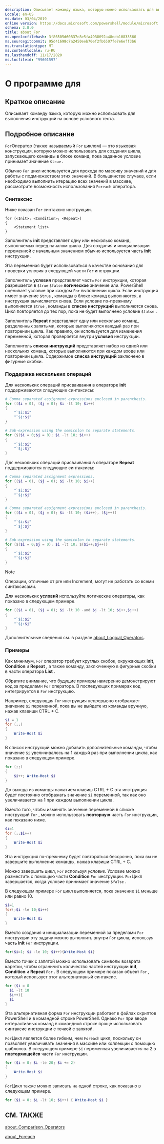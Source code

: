 ```yaml
---
description: Описывает команду языка, которую можно использовать для выполнения инструкций на основе условного теста.
Locale: en-US
ms.date: 03/04/2019
online version: https://docs.microsoft.com/powershell/module/microsoft.powershell.core/about/about_for?view=powershell-7.2&WT.mc_id=ps-gethelp
schema: 2.0.0
title: about_For
ms.openlocfilehash: 3f86505d60837e8e5fa4938092a48eeb10833560
ms.sourcegitcommit: 95d41698c7a2450eeb70ef2fb6507fe7e6eff3b6
ms.translationtype: MT
ms.contentlocale: ru-RU
ms.lasthandoff: 11/17/2020
ms.locfileid: "99601597"
---
```

# <a name="about-for"></a>О программе для

## <a name="short-description"></a>Краткое описание
Описывает команду языка, которую можно использовать для выполнения инструкций на основе условного теста.

## <a name="long-description"></a>Подробное описание

`For`Оператор (также называемый `For` циклом) — это языковая конструкция, которую можно использовать для создания цикла, запускающего команды в блоке команд, пока заданное условие принимает значение `$true` .

Обычно `For` цикл используется для прохода по массиву значений и для работы с подмножеством этих значений. В большинстве случаев, если необходимо выполнить итерацию всех значений в массиве, рассмотрите возможность использования `Foreach` оператора.

### <a name="syntax"></a>Синтаксис

Ниже показан `For` синтаксис инструкции.

```
for (<Init>; <Condition>; <Repeat>)
{
    <Statement list>
}
```

Заполнитель **init** представляет одну или несколько команд, выполняемых перед началом цикла. Для создания и инициализации переменной с начальным значением обычно используется часть **init** инструкции.

Эта переменная будет использоваться в качестве основания для проверки условия в следующей части `For` инструкции.

Заполнитель **условия** представляет часть `For` инструкции, которая разрешается в `$true` `$false` **логическое** значение или. PowerShell оценивает условие при каждом `For` выполнении цикла. Если инструкция имеет значение `$true` , команды в блоке команд выполняются, а инструкция вычисляется снова. Если условие по-прежнему выполняется `$true` , команды в **списке инструкций** выполняются снова. Цикл повторяется до тех пор, пока не будет выполнено условие `$false` .

Заполнитель **Repeat** представляет одну или несколько команд, разделенных запятыми, которые выполняются каждый раз при повторении цикла. Как правило, он используется для изменения переменной, которая проверяется внутри **условия** инструкции.

Заполнитель **списка инструкций** представляет набор из одной или нескольких команд, которые выполняются при каждом входе или повторении цикла. Содержимое **списка инструкций** заключено в фигурные скобки.

### <a name="support-for-multiple-operations"></a>Поддержка нескольких операций

Для нескольких операций присваивания в операторе **init** поддерживаются следующие синтаксисы:

```powershell
# Comma separated assignment expressions enclosed in parenthesis.
for (($i = 0), ($j = 0); $i -lt 10; $i++)
{
    "`$i:$i"
    "`$j:$j"
}

# Sub-expression using the semicolon to separate statements.
for ($($i = 0;$j = 0); $i -lt 10; $i++)
{
    "`$i:$i"
    "`$j:$j"
}
```

Для нескольких операций присваивания в операторе **Repeat** поддерживаются следующие синтаксисы:

```powershell
# Comma separated assignment expressions.
for (($i = 0), ($j = 0); $i -lt 10; $i++)
{
    "`$i:$i"
    "`$j:$j"
}

# Comma separated assignment expressions enclosed in parenthesis.
for (($i = 0), ($j = 0); $i -lt 10; ($i++), ($j++))
{
    "`$i:$i"
    "`$j:$j"
}

# Sub-expression using the semicolon to separate statements.
for ($($i = 0;$j = 0); $i -lt 10; $($i++;$j++))
{
    "`$i:$i"
    "`$j:$j"
}
```

> [!NOTE]
> Операции, отличные от pre или Increment, могут не работать со всеми синтаксисами.

Для нескольких **условий** используйте логические операторы, как показано в следующем примере.

```powershell
for (($i = 0), ($j = 0); $i -lt 10 -and $j -lt 10; $i++,$j++)
{
    "`$i:$i"
    "`$j:$j"
}
```

Дополнительные сведения см. в разделе [about_Logical_Operators](about_Logical_Operators.md).

### <a name="examples"></a>Примеры

Как минимум, `For` оператор требует круглых скобок, окружающих **init**, **Condition** и **Repeat** , а также команду, заключенную в фигурные скобки в части оператора **List** .

Обратите внимание, что будущие примеры намеренно демонстрируют код за пределами `For` оператора. В последующих примерах код интегрируется в `For` инструкцию.

Например, следующая `For` инструкция непрерывно отображает значение `$i` переменной, пока вы не выйдете из команды вручную, нажав клавиши CTRL + C.

```powershell
$i = 1
for (;;)
{
    Write-Host $i
}
```

В список инструкций можно добавить дополнительные команды, чтобы значение `$i` увеличивалось на 1 каждый раз при выполнении цикла, как показано в следующем примере.

```powershell
for (;;)
{
    $i++; Write-Host $i
}
```

До выхода из команды нажатием клавиш CTRL + C эта инструкция будет постоянно отображать значение `$i` переменной, так как оно увеличивается на 1 при каждом выполнении цикла.

Вместо того, чтобы изменять значение переменной в списке инструкций `For` , можно использовать **повторную** часть `For` инструкции, как показано ниже.

```powershell
$i=1
for (;;$i++)
{
    Write-Host $i
}
```

Эта инструкция по-прежнему будет повторяться бессрочно, пока вы не завершите выполнение команды, нажав клавиши CTRL + C.

Можно завершить цикл, `For` используя *условие*. Условие можно разместить с помощью части **Condition** `For` инструкции. `For`Цикл завершается, когда условие принимает значение `$false` .

В следующем примере `For` цикл выполняется, пока значение `$i` меньше или равно 10.

```powershell
$i=1
for(;$i -le 10;$i++)
{
    Write-Host $i
}
```

Вместо создания и инициализации переменной за пределами `For` инструкции эту задачу можно выполнить внутри `For` цикла, используя часть **init** `For` инструкции.

```powershell
for($i=1; $i -le 10; $i++){Write-Host $i}
```

Вместо точек с запятой можно использовать символы возврата каретки, чтобы ограничить количество частей инструкции **init**, **Condition** и **Repeat** `For` . В следующем примере показан объект `For` , который использует этот альтернативный синтаксис.

```powershell
for ($i = 0
  $i -lt 10
  $i++){
  $i
}
```

Эта альтернативная форма `For` инструкции работает в файлах скриптов PowerShell и в командной строке PowerShell. Однако `For` при вводе интерактивных команд в командной строке проще использовать синтаксис инструкции с точкой с запятой.

`For`Цикл является более гибким, чем `Foreach` цикл, поскольку он позволяет увеличивать значения в массиве или коллекции с помощью шаблонов. В следующем примере `$i` переменная увеличивается на 2 в **повторяющейся** части `For` инструкции.

```powershell
for ($i = 0; $i -le 20; $i += 2)
{
    Write-Host $i
}
```

`For`Цикл также можно записать на одной строке, как показано в следующем примере.

```powershell
for ($i = 0; $i -lt 10; $i++) { Write-Host $i }
```

## <a name="see-also"></a>СМ. ТАКЖЕ

[about_Comparison_Operators](about_Comparison_Operators.md)

[about_Foreach](about_Foreach.md)

